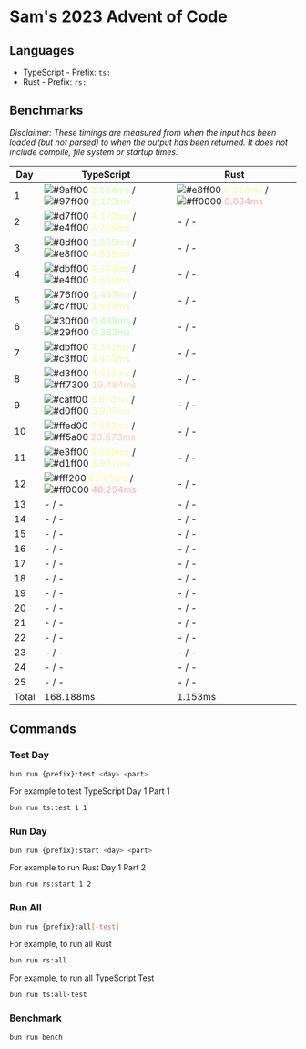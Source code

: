 # Sam's 2023 Advent of Code

## Languages

- TypeScript - Prefix: `ts:`
- Rust - Prefix: `rs:`

## Benchmarks

<!--BENCHMARKSTART-->
*Disclaimer: These timings are measured from when the input has been loaded (but not parsed) to when the output has been returned. It does not include compile, file system or startup times.*

|Day|TypeScript|Rust|
|-|-|-|
|1|![#9aff00](https://placehold.co/10x10/9aff00/9aff00.png) <span style="color: #ddffaa">2.254ms</span> / ![#97ff00](https://placehold.co/10x10/97ff00/97ff00.png) <span style="color: #dcffaa">2.173ms</span>|![#e8ff00](https://placehold.co/10x10/e8ff00/e8ff00.png) <span style="color: #f7ffaa">0.318ms</span> / ![#ff0000](https://placehold.co/10x10/ff0000/ff0000.png) <span style="color: #ffaaaa">0.834ms</span>|
|2|![#d7ff00](https://placehold.co/10x10/d7ff00/d7ff00.png) <span style="color: #f2ffaa">4.173ms</span> / ![#e4ff00](https://placehold.co/10x10/e4ff00/e4ff00.png) <span style="color: #f6ffaa">4.706ms</span>|- / -|
|3|![#8dff00](https://placehold.co/10x10/8dff00/8dff00.png) <span style="color: #d9ffaa">1.935ms</span> / ![#e8ff00](https://placehold.co/10x10/e8ff00/e8ff00.png) <span style="color: #f7ffaa">4.869ms</span>|- / -|
|4|![#dbff00](https://placehold.co/10x10/dbff00/dbff00.png) <span style="color: #f3ffaa">4.345ms</span> / ![#e4ff00](https://placehold.co/10x10/e4ff00/e4ff00.png) <span style="color: #f6ffaa">4.699ms</span>|- / -|
|5|![#76ff00](https://placehold.co/10x10/76ff00/76ff00.png) <span style="color: #d1ffaa">1.467ms</span> / ![#c7ff00](https://placehold.co/10x10/c7ff00/c7ff00.png) <span style="color: #ecffaa">3.584ms</span>|- / -|
|6|![#30ff00](https://placehold.co/10x10/30ff00/30ff00.png) <span style="color: #baffaa">0.439ms</span> / ![#29ff00](https://placehold.co/10x10/29ff00/29ff00.png) <span style="color: #b8ffaa">0.363ms</span>|- / -|
|7|![#dbff00](https://placehold.co/10x10/dbff00/dbff00.png) <span style="color: #f3ffaa">4.332ms</span> / ![#c3ff00](https://placehold.co/10x10/c3ff00/c3ff00.png) <span style="color: #ebffaa">3.423ms</span>|- / -|
|8|![#d3ff00](https://placehold.co/10x10/d3ff00/d3ff00.png) <span style="color: #f0ffaa">4.011ms</span> / ![#ff7300](https://placehold.co/10x10/ff7300/ff7300.png) <span style="color: #ffd0aa">19.484ms</span>|- / -|
|9|![#caff00](https://placehold.co/10x10/caff00/caff00.png) <span style="color: #edffaa">3.670ms</span> / ![#d0ff00](https://placehold.co/10x10/d0ff00/d0ff00.png) <span style="color: #efffaa">3.907ms</span>|- / -|
|10|![#ffed00](https://placehold.co/10x10/ffed00/ffed00.png) <span style="color: #fff9aa">7.083ms</span> / ![#ff5a00](https://placehold.co/10x10/ff5a00/ff5a00.png) <span style="color: #ffc8aa">23.673ms</span>|- / -|
|11|![#e3ff00](https://placehold.co/10x10/e3ff00/e3ff00.png) <span style="color: #f6ffaa">4.649ms</span> / ![#d1ff00](https://placehold.co/10x10/d1ff00/d1ff00.png) <span style="color: #f0ffaa">3.931ms</span>|- / -|
|12|![#fff200](https://placehold.co/10x10/fff200/fff200.png) <span style="color: #fffbaa">6.765ms</span> / ![#ff0000](https://placehold.co/10x10/ff0000/ff0000.png) <span style="color: #ffaaaa">48.254ms</span>|- / -|
|13|- / -|- / -|
|14|- / -|- / -|
|15|- / -|- / -|
|16|- / -|- / -|
|17|- / -|- / -|
|18|- / -|- / -|
|19|- / -|- / -|
|20|- / -|- / -|
|21|- / -|- / -|
|22|- / -|- / -|
|23|- / -|- / -|
|24|- / -|- / -|
|25|- / -|- / -|
|Total|168.188ms|1.153ms|
<!--BENCHMARKEND-->

## Commands

### Test Day

```bash
bun run {prefix}:test <day> <part>
```

For example to test TypeScript Day 1 Part 1
```bash
bun run ts:test 1 1
```

### Run Day

```bash
bun run {prefix}:start <day> <part>
```

For example to run Rust Day 1 Part 2
```bash
bun run rs:start 1 2
```

### Run All

```bash
bun run {prefix}:all[-test]
```

For example, to run all Rust

```bash
bun run rs:all
```

For example, to run all TypeScript Test

```bash
bun run ts:all-test
```

### Benchmark

```bash
bun run bench
```
